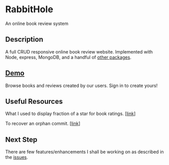 # RabbitHole
An online book review system
## Description
A full CRUD responsive online book review website. Implemented with Node, express, MongoDB, and a handful of [other packages](https://github.com/BrellaH/RabbitHole/network/dependencies).
## [Demo](https://calm-journey-86655.herokuapp.com/books/6165eed2773101911dbca4c5)
Browse books and reviews created by our users. Sign in to create yours!
## Useful Resources
What I used to display fraction of a star for book ratings. [[link](https://css-tricks.com/five-methods-for-five-star-ratings/)]

To recover an orphan commit. [[link](https://stackoverflow.com/questions/10098095/git-can-i-view-the-reflog-of-a-remote/35273807#35273807)]
## Next Step
There are few features/enhancements I shall be working on as described in the [issues](https://github.com/BrellaH/RabbitHole/issues).
